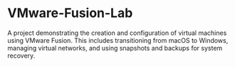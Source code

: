 # VMware-Fusion-Lab
A project demonstrating the creation and configuration of virtual machines using VMware Fusion. This includes transitioning from macOS to Windows, managing virtual networks, and using snapshots and backups for system recovery.
